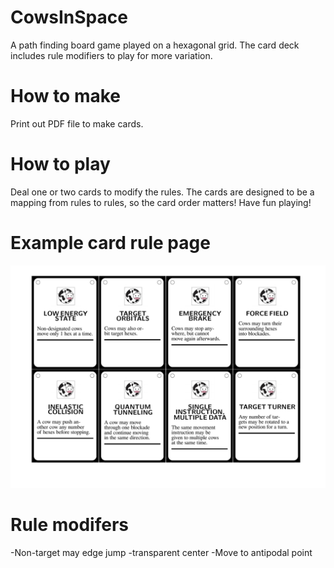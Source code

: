 # CowsInSpace
A path finding board game played on a hexagonal grid.
The card deck includes rule modifiers to play for more variation.

# How to make
Print out PDF file to make cards.

# How to play
Deal one or two cards to modify the rules.
The cards are designed to be a mapping from rules to rules, so the card order matters!
Have fun playing!

# Example card rule page
![CowsInSpace](https://github.com/SmoothDragon/CowsInSpace/blob/main/CowsInSpace.png)


# Rule modifers
-Non-target may edge jump
-transparent center
-Move to antipodal point



